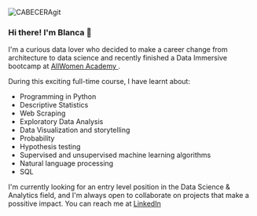 ![CABECERAgit](https://user-images.githubusercontent.com/34488450/130613068-0c5d5fef-4b0e-42d1-a228-298e85596c07.jpg)




### Hi there! I'm Blanca 🖖

I'm a curious data lover who decided to make a career change from architecture to data science and recently finished a Data Immersive bootcamp at [AllWomen Academy ](https://www.allwomen.tech/).

During this exciting full-time course, I have learnt about:

* Programming in Python
* Descriptive Statistics
* Web Scraping
* Exploratory Data Analysis
* Data Visualization and storytelling 
* Probability
* Hypothesis testing
* Supervised and unsupervised machine learning algorithms
* Natural language processing
* SQL

I'm currently looking for an entry level position in the Data Science & Analytics field, and I'm always open to collaborate on projects that make a possitive impact.
You can reach me at [LinkedIn](https://www.linkedin.com/in/blancahidalgonogales/) 
